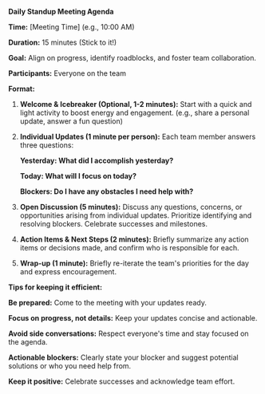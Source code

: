 **Daily Standup Meeting Agenda**


**Time:** [Meeting Time] (e.g., 10:00 AM)

**Duration:** 15 minutes (Stick to it!)

**Goal:** Align on progress, identify roadblocks, and foster team collaboration.

**Participants:** Everyone on the team

**Format:**

1. **Welcome & Icebreaker (Optional, 1-2 minutes):** Start with a quick and light activity to boost energy and engagement. (e.g., share a personal update, answer a fun question)
2. **Individual Updates (1 minute per person):** Each team member answers three questions:

      **Yesterday: What did I accomplish yesterday?**
   
      **Today: What will I focus on today?**
   
      **Blockers: Do I have any obstacles I need help with?**

4. **Open Discussion (5 minutes):** Discuss any questions, concerns, or opportunities arising from individual updates.
    Prioritize identifying and resolving blockers.
    Celebrate successes and milestones.

5. **Action Items & Next Steps (2 minutes):** Briefly summarize any action items or decisions made, and confirm who is responsible for each.
6. **Wrap-up (1 minute):** Briefly re-iterate the team's priorities for the day and express encouragement.


**Tips for keeping it efficient:**

**Be prepared:** Come to the meeting with your updates ready.

**Focus on progress, not details:** Keep your updates concise and actionable.

**Avoid side conversations:** Respect everyone's time and stay focused on the agenda.

**Actionable blockers:** Clearly state your blocker and suggest potential solutions or who you need help from.

**Keep it positive:** Celebrate successes and acknowledge team effort.
